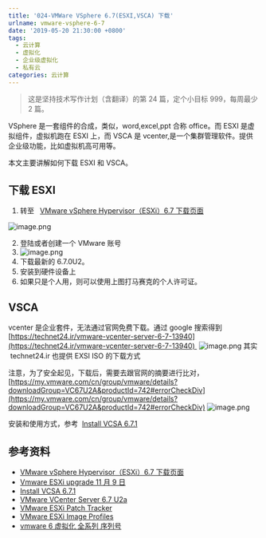 ```yaml
---
title: '024-VMWare VSphere 6.7(ESXI,VSCA) 下载'
urlname: vmware-vsphere-6-7
date: '2019-05-20 21:30:00 +0800'
tags:
  - 云计算
  - 虚拟化
  - 企业级虚拟化
  - 私有云
categories: 云计算
---
```


> 这是坚持技术写作计划（含翻译）的第 24 篇，定个小目标 999，每周最少 2 篇。

VSphere 是一套组件的合成，类似，word,excel,ppt 合称 office。而 ESXI 是虚拟组件，虚拟机跑在 ESXI 上，而 VSCA 是 vcenter,是一个集群管理软件。提供企业级功能，比如虚拟机高可用等。

本文主要讲解如何下载 ESXI 和 VSCA。

## 下载 ESXI

1. 转至   [VMware vSphere Hypervisor（ESXi）6.7 下载页面](https://my.vmware.com/web/vmware/evalcenter?p=free-esxi6)

![image.png](https://cdn.nlark.com/yuque/0/2019/png/226273/1558333257691-7387ac13-94fc-43fb-b29d-9ff232ca77c9.png#align=left&display=inline&height=531&name=image.png&originHeight=531&originWidth=1151&size=70459&status=done&width=1151)

2. 登陆或者创建一个 VMware 账号
3. ![image.png](https://cdn.nlark.com/yuque/0/2019/png/226273/1558333321551-eae0c876-c98e-484c-8e4d-bb9b623bf3e1.png#align=left&display=inline&height=516&name=image.png&originHeight=516&originWidth=1033&size=57459&status=done&width=1033)
4. 下载最新的 6.7.0U2。
5. 安装到硬件设备上
6. 如果只是个人用，则可以使用上图打马赛克的个人许可证。

## VSCA

vcenter 是企业套件，无法通过官网免费下载。通过 google 搜索得到
[https://technet24.ir/vmware-vcenter-server-6-7-13940](https://technet24.ir/vmware-vcenter-server-6-7-13940) 
![image.png](https://cdn.nlark.com/yuque/0/2019/png/226273/1558334332060-23ee4240-2db2-4a0f-bcf8-0bc3bb3a7bcb.png#align=left&display=inline&height=771&name=image.png&originHeight=771&originWidth=755&size=147702&status=done&width=755)
其实  technet24.ir 也提供 EXSI ISO 的下载方式

注意，为了安全起见，下载后，需要去跟官网的摘要进行比对，
[https://my.vmware.com/cn/group/vmware/details?downloadGroup=VC67U2A&productId=742#errorCheckDiv](https://my.vmware.com/cn/group/vmware/details?downloadGroup=VC67U2A&productId=742#errorCheckDiv)
![image.png](https://cdn.nlark.com/yuque/0/2019/png/226273/1558334892852-4ff231a2-498f-4795-aadc-9cc7e20ae821.png#align=left&display=inline&height=294&name=image.png&originHeight=294&originWidth=1480&size=49917&status=done&width=1480)

安装和使用方式，参考  [Install VCSA 6.7.1](https://blog.51cto.com/happynews/2312006)

## 参考资料

- [VMware vSphere Hypervisor（ESXi）6.7 下载页面](https://my.vmware.com/web/vmware/evalcenter?p=free-esxi6)
- [Vmware ESXi upgrade 11 月 9 日](https://blog.51cto.com/happynews/2316683?source=dra)
- [Install VCSA 6.7.1](https://blog.51cto.com/happynews/2312006)
- [VMware VCenter Server 6.7 U2a](https://technet24.ir/vmware-vcenter-server-6-7-13940)
- [VMware ESXi Patch Tracker](https://esxi-patches.v-front.de/ESXi-6.7.0.html)
- [VMware ESXi Image Profiles](https://www.virten.net/vmware/vmware-esxi-image-profiles/)
- [vmware 6 虚拟化 全系列 序列号](http://www.i5i6.net/post/190.html)

